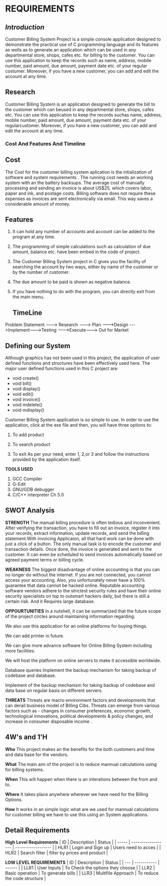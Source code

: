  # REQUIREMENTS
## _Introduction_
Customer Billing System Project is a simple console application designed to demonstrate the practical use of C programming language and its features as wells as to generate an application which can be used in any departmental store, shops, cafes etc. for billing to the customer. You can use this application to keep the records such as name, address, mobile number, paid amount, due amount, payment date etc. of your regular costumer. Moreover, if you have a new customer, you can add and edit the account at any time.
## Research
Customer Billing System is an application designed to generate the bill to the customer which can beused in any departmental store, shops, cafes etc. You can use this application to keep the records suchas name, address, mobile number, paid amount, due amount, payment data etc. of your regularcustomer. Moreover, if you have a new customer, you can add and edit the account at any time.
### Cost And Features And Timeline    
  ## __Cost__
 The Cost for the customer billing system aplication  is the intialization of software and system requirements .
The running cost needs an working system with an the battery backsups.
The average cost of manually processing and sending an invoice is about US$25, which covers labor, paper and ink, and postage costs. Billing software does not require these expenses as invoices are sent electronically via email. This way saves a considerable amount of money.
  ## __Features__  
1. It can hold any number of accounts and account can be added to the program at any time.

2. The programming of simple calculations such as calculation of due amount, balance etc. have been embed in the code of project.

3. The Customer Billing System project in C gives you the facility of searching the account by two ways, either by name of the customer or by the number of customer.

4. The due amount to be paid is shown as negative balance.

5. If you have nothing to do with the program, you can directly exit from the main menu.

   ## __TimeLine__
Problem Statement ---> Research ---> Plan --->Design --->Implement--->Testing --->Execute---> Out for Market 
## Defining our System
Although graphics has not been used in this project, the application of user defined functions and structures have been effectively used here. The major user defined functions used in this C project are:
*  void create()
*  void bill()
*	 void display()
* 	void edit()
*  void invoice()
*  void mdelete()
*  void mdisplay()

Customer Billing System application is so simple to use. In order to use the application, click at the exe file and then, you will have three options to:
1.	 To add product

2.	 To search product

3.	 To exit
As per your need, enter 1, 2,or 3 and follow the instructions provided by the application itself.

__TOOLS USED__
1.  GCC Compiler
2.  G-Edit
3.  GNU/GDB debugger
4.  C/C++ interpreter Ch 5.0       

## SWOT Analysis
__STRENGTH__ 
The manual billing procedure is often tedious and inconvenient. After verifying the transaction, you have to fill out an invoice, register it into your records, extract information, update records, and send the billing statement.With invoicing Applicaion, all that hard work can be done with just a click of a button. The only manual task is to encode the customer and transaction details. Once done, the invoice is generated and sent to the customer. It can even be scheduled to send invoices automatically based on agreed payment terms or billing cycle.

__WEAKNESS__ 
  The biggest disadvantage of online accounting is that you can no longer do without the internet. If you are not connected, you cannot access your accounting. Also, you unfortunately never have a 100% guarantee that data cannot be hacked online. Reputable accounting software vendors adhere to the strictest security rules and have their online security specialists on top to outsmart hackers daily, but there is still a certain risk.  And it Requires large database.

__OPPOURTUNITIES__ 
 In a nutshell, it can be summarized that the future scope of the project circles around maintaining information regarding:
 
We also use  this application for  an online platforms for buying things.

We can add printer in future.

We can give more advance software for Online Billing System including more facilities.

We will host the platform on online servers to make it accessible worldwide.

Database queries Implement the backup mechanism for taking backup of codebase and database.

Implement of the backup mechanism for taking backup of codebase and data base on regular basis on different servers.

__THREATS__ 
Threats are macro environment factors and developments that can derail business model of Billing Cibs. Threats can emerge from various factors such as - changes in consumer preferences, economic growth, technological innovations, political developments & policy changes, and increase in consumer disposable income .
 
## 4W's and 1'H
__Who__
 This project makes an the benefits for the both customers and time and data base for the vendors.

__What__
 The main aim of the project is  to reduce mannual calculations using for billing systems.

__When__
This will happen when there is an interations between the from and to.

__Where__
It takes place anywhere wherever we have need for the Billing Options.

__How__
It works in an simple logic what  are we used for mannual calculations for customer billing we have to use this using an System applications.
## Detail Requirements
__High Level Requirements__
|   ID  |     Description    |       Status       |
| ----- | ------------------ | ------------------ |
| HLR1  | Login and Sign up  | Users need to acces |
| HLR2  | Search filter      | filter by prices and product |

__LOW LEVEL REQUIREMENTS__
| ID  | Description | Status |
| --- | ----------- | ------ |
| LLR1 | User Inputs | To Check the options they choose |
| LLR2 | Basic operation | To generate bills |
| LLR3 | Multifile Approach | To reduce the code structure |
